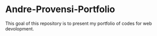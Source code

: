# Andre-Provensi-Portfolio

This goal of this repository is to present my portfolio of codes for web devolopment.
